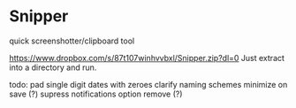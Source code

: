 # Snipper
quick screenshotter/clipboard tool

https://www.dropbox.com/s/87t107winhvvbxl/Snipper.zip?dl=0 Just extract into a directory and run.

todo:
pad single digit dates with zeroes
clarify naming schemes
minimize on save (?)
supress notifications option remove (?)
